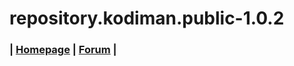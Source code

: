 # repository.kodiman.public-1.0.2
### | [Homepage](https://www.kodiman.net/) | [Forum](https://forum.kodiman.eu/forum/) |
